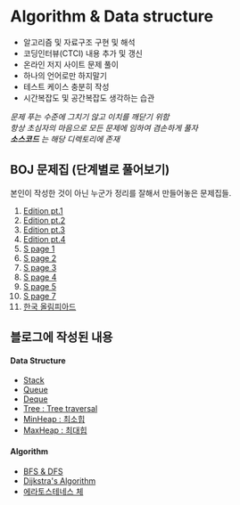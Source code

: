 # Algorithm & Data structure
* 알고리즘 및 자료구조 구현 및 해석
* 코딩인터뷰(CTCI) 내용 추가 및 갱신
* 온라인 저지 사이트 문제 풀이
* 하나의 언어로만 하지말기
* 테스트 케이스 충분히 작성
* 시간복잡도 및 공간복잡도 생각하는 습관

_문제 푸는 수준에 그치기 않고 이치를 깨닫기 위함_  
_항상 초심자의 마음으로 모든 문제에 임하여 겸손하게 풀자_   
_**소스코드** 는 해당 디렉토리에 존재_

## BOJ 문제집 (단계별로 풀어보기)
본인이 작성한 것이 아닌 누군가 정리를 잘해서 만들어놓은 문제집들.
1. [ Edition pt.1 ](https://www.acmicpc.net/workbook/view/1946)
2. [ Edition pt.2 ](https://www.acmicpc.net/workbook/view/1947)
3. [ Edition pt.3 ](https://www.acmicpc.net/workbook/view/1948)
4. [ Edition pt.4 ](https://www.acmicpc.net/workbook/view/1949)
5. [ S page 1 ](https://www.acmicpc.net/workbook/view/724)
6. [ S page 2 ](https://www.acmicpc.net/workbook/view/828)
7. [ S page 3 ](https://www.acmicpc.net/workbook/view/889)
8. [ S page 4 ](https://www.acmicpc.net/workbook/view/948)
9. [ S page 5 ](https://www.acmicpc.net/workbook/view/1044)
11. [ S page 7 ](https://www.acmicpc.net/workbook/view/1126)
12. [ 한국 올림피아드 ](https://www.acmicpc.net/workbook/view/527)


## 블로그에 작성된 내용
#### Data Structure
* [ Stack ](http://pasudo123.tistory.com/96?category=744505)
* [ Queue ](http://pasudo123.tistory.com/100?category=744505)
* [ Deque ](http://pasudo123.tistory.com/106?category=744505)
* [ Tree : Tree traversal ](http://pasudo123.tistory.com/145?category=744505)
* [ MinHeap : 최소힙 ](https://github.com/pasudo123/Algorithms/blob/master/Data%20structure/MinHeap.java)
* [ MaxHeap : 최대힙 ](https://github.com/pasudo123/Algorithms/blob/master/Data%20structure/MaxHeap.java)

#### Algorithm
* [ BFS & DFS ](http://pasudo123.tistory.com/103?category=744505)
* [ Dijkstra's Algorithm ](http://pasudo123.tistory.com/174?category=737548)
* [ 에라토스테네스 체 ](http://pasudo123.tistory.com/184?category=738967)
